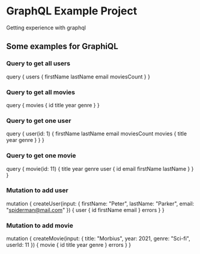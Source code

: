 # GraphQL Example Project

Getting experience with graphql

## Some examples for GraphiQL

### Query to get all users
query {
  users {
    firstName
    lastName
    email
    moviesCount
  }
}

### Query to get all movies
query {
  movies {
    id
    title
    year
    genre
  }
}

### Query to get one user
query {
  user(id: 1) {
    firstName
    lastName
    email
    moviesCount
    movies {
      title
      year
      genre
    }
  }
}

### Query to get one movie
query {
  movie(id: 11) {
    title
    year
    genre
    user {
      id
      email
      firstName
      lastName
    }
  }
}

### Mutation to add user
mutation {
  createUser(input: {
    firstName: "Peter",
    lastName: "Parker",
    email: "spiderman@mail.com"
  }) {
    user {
      id
      firstName
      email
    }
    errors
  }
}

### Mutation to add movie
mutation {
  createMovie(input: {
    title: "Morbius", 
    year: 2021, 
    genre: "Sci-fi", 
    userId: 11
  }) {
    movie {
      id
      title
      year
      genre
    }
    errors
  }
}